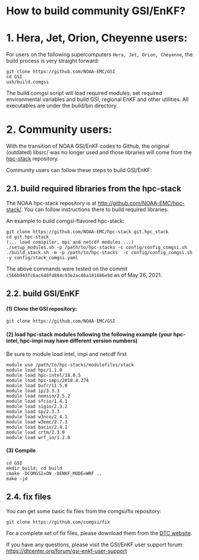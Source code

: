 # How to build community GSI/EnKF?

# 1. Hera, Jet, Orion, Cheyenne users:
For users on the following supercomputers `Hera, Jet, Orion, Cheyenne`, the build process is very straight forward:
```
git clone https://github.com/NOAA-EMC/GSI
cd GSI
ush/build.comgsi
```
The build.comgsi script will load required modules, set required environmental variables and build GSI, regional EnKF and other utilities. All executables are under the build/bin directory.

# 2. Community users:

With the transition of NOAA GSI/EnKF codes to Github, the original (outdated) libsrc/ was no longer used and those libraries will come from the [hpc-stack](http://github.com/NOAA-EMC/hpc-stack/) repository.

Community users can follow these steps to build GSI/EnKF:

## 2.1. build required libraries from the hpc-stack

The NOAA hpc-stack repository is at http://github.com/NOAA-EMC/hpc-stack/. You can follow instructions there to build required libraries.

An example to build comgsi-flavored hpc-stack:
```
git clone https://github.com/NOAA-EMC/hpc-stack git.hpc_stack
cd git.hpc-stack
(... load comipiler, mpi and netcdf modules ...)
./setup_modules.sh -p /path/to/hpc-stacks -c config/config_comgsi.sh
./build_stack.sh -m -p /path/to/hpc-stacks  -c config/config_comgsi.sh -y config/stack_comgsi.yaml
```

The above commands were tested on the commit `c566b943fc6ac648fd884c93e2ac86a181686e9d` as of May 26, 2021.

## 2.2. build GSI/EnKF

#### (1) Clone the GSI repository:
```
git clone https://github.com/NOAA-EMC/GSI
```

#### (2) load hpc-stack modules following the following example (your hpc-intel, hpc-impi may have different version numbers)
Be sure to module load intel, impi and netcdf first
```
module use /path/to/hpc-stacks/modulefiles/stack
module load hpc/1.1.0
module load hpc-intel/18.0.5
module load hpc-impi/2018.4.274
module load bufr/11.5.0
module load ip/3.3.3
module load nemsio/2.5.2
module load sfcio/1.4.1
module load sigio/2.3.2
module load sp/2.3.3
module load w3nco/2.4.1
module load w3emc/2.7.3
module load bacio/2.4.1
module load crtm/2.3.0
module load wrf_io/1.2.0
```

#### (3) Compile
```
cd GSI
mkdir build; cd build
cmake -DCOMGSI=ON -DENKF_MODE=WRF ..
make -j4
```

## 2.4. fix files
You can get some basic fix files from the comgsi/fix repository:
```
git clone https://github.com/comgsi/fix
```
For a complete set of fix files, please download them from the [DTC website](https://dtcenter.org/community-code/gridpoint-statistical-interpolation-gsi/download). 

If you have any questions, please visit the GSI/EnKF user support forum: https://dtcenter.org/forum/gsi-enkf-user-support
